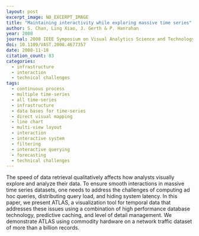 ```yaml
---
layout: post
excerpt_image: NO_EXCERPT_IMAGE
title: "Maintaining interactivity while exploring massive time series"
author: S. Chan, Ling Xiao, J. Gerth & P. Hanrahan
year: 2008
journal: 2008 IEEE Symposium on Visual Analytics Science and Technology
doi: 10.1109/VAST.2008.4677357
date: 2008-11-18
citation_count: 83
categories:
  - infrastructure
  - interaction
  - technical challenges
tags:
  - continuous process
  - multiple time-series
  - all time-series
  - infrastructure
  - data bases for time-series
  - direct visual mapping
  - line chart
  - multi-view layout
  - interaction
  - interactive system
  - filtering
  - interactive querying
  - forecasting
  - technical challenges
---
```

The speed of data retrieval qualitatively affects how analysts visually explore and analyze their data. To ensure smooth interactions in massive time series datasets, one needs to address the challenges of computing ad hoc queries, distributing query load, and hiding system latency. In this paper, we present ATLAS, a visualization tool for temporal data that addresses these issues using a combination of high performance database technology, predictive caching, and level of detail management. We demonstrate ATLAS using commodity hardware on a network traffic dataset of more than a billion records.

